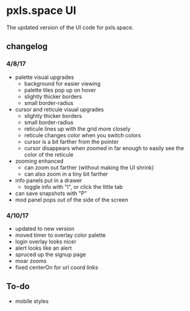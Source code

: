 # pxls.space UI

The updated version of the UI code for pxls.space.

## changelog

### 4/8/17
- palette visual upgrades
  - background for easier viewing
  - palette tiles pop up on hover
  - slightly thicker borders
  - small border-radius
- cursor and reticule visual upgrades
  - slightly thicker borders
  - small border-radius
  - reticule lines up with the grid more closely
  - reticule changes color when you switch colors
  - cursor is a bit farther from the pointer
  - cursor disappears when zoomed in far enough to easily see the color of the reticule
- zooming enhanced
  - can zoom out farther (without making the UI shrink)
  - can also zoom in a tiny bit farther
- info panels put in a drawer
  - toggle info with "I", or click the little tab
- can save snapshots with "P"
- mod panel pops out of the side of the screen

### 4/10/17
- updated to new version
- moved timer to overlay color palette
- login overlay looks nicer
- alert looks like an alert
- spruced up the signup page
- moar zooms
- fixed centerOn for url coord links

## To-do
- mobile styles
